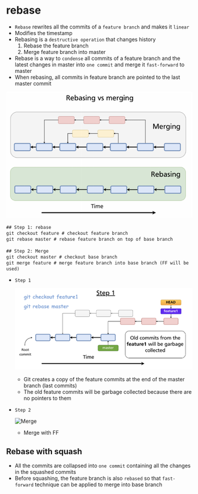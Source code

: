 # rebase

- `Rebase` rewrites all the commits of a `feature branch` and makes it `linear`
- Modifies the timestamp
- Rebasing is a `destructive operation` that changes history
  1. Rebase the feature branch
  1. Merge feature branch into master
- Rebase is a way to `condense` all commits of a feature branch and the latest changes in master into `one commit` and merge it `fast-forward` to master
- When rebasing, all commits in feature branch are pointed to the last master commit

![Rebasing](../images/rebasing.png)

```shell
## Step 1: rebase
git checkout feature # checkout feature branch
git rebase master # rebase feature branch on top of base branch

## Step 2: Merge
git checkout master # checkout base branch
git merge feature # merge feature branch into base branch (FF will be used)
```

- `Step 1`

  ![Rebase branches](../images/rebase-branches.png)

  - Git creates a copy of the feature commits at the end of the master branch (last commits)
  - The old feature commits will be garbage collected because there are no pointers to them

- `Step 2`

  ![Merge](/images/merge-rebased.png)

  - Merge with FF

## Rebase with squash

- All the commits are collapsed into `one commit` containing all the changes in the squashed commits
- Before squashing, the feature branch is also `rebased` so that `fast-forward` technique can be applied to merge into base branch
